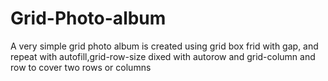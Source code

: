 # Grid-Photo-album
A very simple grid photo album is created using grid box
frid with gap, and repeat with autofill,grid-row-size dixed with autorow and grid-column and row to cover two rows or columns
